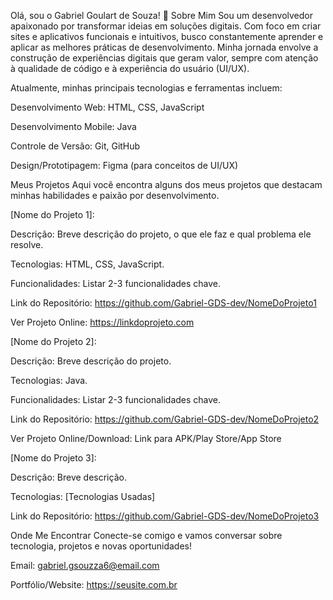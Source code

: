 Olá, sou o Gabriel Goulart de Souza! 👋
Sobre Mim
Sou um desenvolvedor apaixonado por transformar ideias em soluções digitais. Com foco em criar sites e aplicativos funcionais e intuitivos, busco constantemente aprender e aplicar as melhores práticas de desenvolvimento. Minha jornada envolve a construção de experiências digitais que geram valor, sempre com atenção à qualidade de código e à experiência do usuário (UI/UX).

Atualmente, minhas principais tecnologias e ferramentas incluem:

Desenvolvimento Web: HTML, CSS, JavaScript

Desenvolvimento Mobile: Java

Controle de Versão: Git, GitHub

Design/Prototipagem: Figma (para conceitos de UI/UX)

Meus Projetos
Aqui você encontra alguns dos meus projetos que destacam minhas habilidades e paixão por desenvolvimento.

[Nome do Projeto 1]:

Descrição: Breve descrição do projeto, o que ele faz e qual problema ele resolve.

Tecnologias: HTML, CSS, JavaScript.

Funcionalidades: Listar 2-3 funcionalidades chave.

Link do Repositório: https://github.com/Gabriel-GDS-dev/NomeDoProjeto1

Ver Projeto Online: https://linkdoprojeto.com

[Nome do Projeto 2]:

Descrição: Breve descrição do projeto.

Tecnologias: Java.

Funcionalidades: Listar 2-3 funcionalidades chave.

Link do Repositório: https://github.com/Gabriel-GDS-dev/NomeDoProjeto2

Ver Projeto Online/Download: Link para APK/Play Store/App Store

[Nome do Projeto 3]:

Descrição: Breve descrição.

Tecnologias: [Tecnologias Usadas]

Link do Repositório: https://github.com/Gabriel-GDS-dev/NomeDoProjeto3

Onde Me Encontrar
Conecte-se comigo e vamos conversar sobre tecnologia, projetos e novas oportunidades!

Email: gabriel.gsouzza6@email.com

Portfólio/Website: https://seusite.com.br

